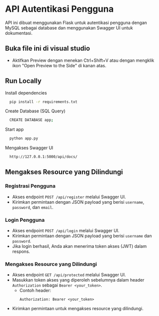 
# API Autentikasi Pengguna

API ini dibuat menggunakan Flask untuk autentikasi pengguna dengan MySQL sebagai database dan menggunakan Swagger UI untuk dokumentasi.

## Buka file ini di visual studio
- Aktifkan Preview dengan menekan Ctrl+Shift+V atau dengan mengklik ikon "Open Preview to the Side" di kanan atas.

## Run Locally

Install dependencies

```bash
  pip install -r requirements.txt
```

Create Database (SQL Query)

```bash
  CREATE DATABASE app;
```

Start app

```bash
  python app.py
```

Mengakses Swagger UI

```bash
  http://127.0.0.1:5000/api/docs/
```

## Mengakses Resource yang Dilindungi

### Registrasi Pengguna
- Akses endpoint `POST /api/register` melalui Swagger UI.
- Kirimkan permintaan dengan JSON payload yang berisi `username`, `password`, dan `email`.

### Login Pengguna
- Akses endpoint `POST /api/login` melalui Swagger UI.
- Kirimkan permintaan dengan JSON payload yang berisi `username` dan `password`.
- Jika login berhasil, Anda akan menerima token akses (JWT) dalam respons.

### Mengakses Resource yang Dilindungi
- Akses endpoint `GET /api/protected` melalui Swagger UI.
- Masukkan token akses yang diperoleh sebelumnya dalam header `Authorization` sebagai `Bearer <your_token>`.
   - Contoh header:
     ```
     Authorization: Bearer <your_token>
     ```
- Kirimkan permintaan untuk mengakses resource yang dilindungi.
